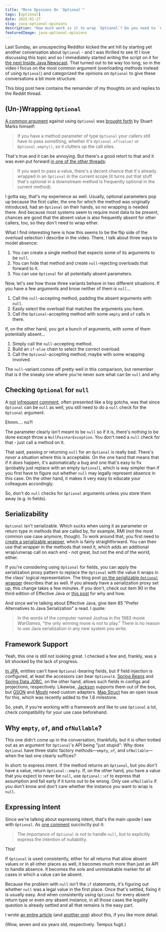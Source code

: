 ```yaml
---
title: "More Opinions On `Optional`"
tags: [optional]
date: 2022-01-27
slug: java-optional-opinions
description: "How much work is it to wrap `Optional`? Do you need to `null`-check `Optional` arguments? What about serializability and framework support? And why consider the type in the first place? Answers in here!"
featuredImage: java-optional-opinions
---
```


Last Sunday, an unsuspecting Redditor kicked the ant hill by starting yet another conversation about `Optional` - and I was thrilled to see it!
I love discussing this topic and so I immediately started writing the script on it for [the next Inside Java Newscast](inside-java-newscast-19).
That turned out to be way too long, so in the video I focus on the most common argument (overloading methods instead of using `Optional`) and categorized the opinions on `Optional` to give these conversations a bit more structure.

<contentvideo slug="inside-java-newscast-19"></contentvideo>

This blog post here contains the remainder of my thoughts on and replies to the Reddit thread.

## (Un-)Wrapping `Optional`

[A common argument](https://www.reddit.com/r/java/comments/sat1j4/comment/htwasst/) against using `Optional` was [brought forth](https://www.reddit.com/r/java/comments/sat1j4/comment/htyk9gj/) by Stuart Marks himself:

> If you have a method parameter of type `Optional` your callers still have to pass something, whether it's `Optional.of(value)` or `Optional.empty()`, so it clutters up the call sites.

That's true and it can be annoying.
But there's a good retort to that and it was even put forward [in one of the other threads](https://www.reddit.com/r/java/comments/sat1j4/comment/htwcn0j/):

> If you want to pass a value, there's a decent chance that it's already wrapped in an `Optional` in the current scope (it turns out that stuff that's optional in a downstream method is frequently optional in the current method).

I gotta say, that's my experience as well.
Usually, optional parameters pop up because the first caller, the one for which the method was originally introduced, had an `Optional` on their hands, so no wrapping is needed there.
And because most systems seem to require most data to be present, chances are good that the absent value is also frequently absent for other callers, too, so they don't need to wrap either.

What I find interesting here is how this seems to be the flip side of the overload selection I describe in the video.
There, I talk about three ways to model absence:

1. You can create a single method that expects some of its arguments to be `null`.
2. You can hide that method and create `null`-rejecting overloads that forward to it.
3. You can use `Optional` for all potentially absent parameters.

Now, let's see how those three variants behave in two different situations.
If you have a few arguments and know neither of them is `null`...

1. Call the `null`-accepting method, padding the absent arguments with `null`.
2. Easily select the overload that matches the arguments you have.
3. Call the `Optional`-accepting method with some `empty` and `of` calls in there.

If, on the other hand, you got a bunch of arguments, with some of them potentially absent...

1. Simply call the `null`-accepting method.
2. Build an `if-else` chain to select the correct overload.
3. Call the `Optional`-accepting method, maybe with some wrapping involved.

The `null`-variant comes off pretty well in this comparison, but remember that is it the sneaky one where you're never sure what can be `null` and why.

## Checking `Optional` for `null`

A [not](https://www.reddit.com/r/java/comments/sat1j4/comment/htwanm2) [infrequent](https://www.reddit.com/r/java/comments/sat1j4/comment/htvkfrp/) [comment](https://www.reddit.com/r/java/comments/sat1j4/comment/htyoeni/), often presented like a big gotcha, was that since `Optional` can be `null` as well, you still need to do a `null` check for the `Optional` argument.

Ehmm.... no?!

The parameter clearly isn't meant to be `null` so if it is, there's nothing to be done except throw a `NullPointerException`.
You don't need a `null` check for that - just call a method on it.

That said, passing or returning `null` for an `Optional` is really bad.
There's _never_ a situation where this is acceptable.
On the one hand that means that if it _does_ happen, it's automatically a bug and one that's easy to fix (probably just replace with an empty `Optional`), which is way simpler than if you first have to figure out whether `null` may legally represent absence in this case.
On the other hand, it makes it very easy to educate your colleagues accordingly.

So, don't do `null` checks for `Optional` arguments unless you store them away (e.g. in fields).

## Serializability

`Optional` isn't serializable.
Which sucks when using it as parameter or return type in methods that are called by, for example, RMI (not the most common use case anymore, though).
To work around that, you first need to [create a serializable wrapper](serialize-java-optional), which is fairly straightforward.
You can then use that wrapper in the methods that need it, which adds an additional wrap/unwrap call on each end - not great, but not the end of the world, either.

If you're considering using `Optional` for fields, you can apply the serialization proxy pattern to replace the `Optional` with the value it wraps in the class' logical representation.
The blog post [on the serializable `Optional` wrapper](serialize-java-optional) describes that as well.
If you already have a serialization proxy set up, this change takes a few minutes.
If you don't, check out item 90 in the third edition of Effective Java or [this post](java-serialization-proxy-pattern) for why and how.

And since we're talking about Effective Java, give item 85 "Prefer Alternatives to Java Serialization" a read.
I quote:

> In the words of the computer named Joshua in the 1983 movie _WarGames_, "the only winning move is not to play."
> There is no reason to use Java serialization in any new system you write.

## Framework Support

Yeah, this one is still not looking great.
I checked a few and, frankly, was a bit shocked by the lack of progress.

[In JPA](https://thorben-janssen.com/use-java-8-optional-hibernate/), entities can't have `Optional`-bearing fields, but if field injection is configured, at least the accessors can bear `Optional`s.
[Spring Beans](https://blog.frankel.ch/optional-dependencies-in-spring/) and [Spring Data JDBC](https://docs.spring.io/spring-data/jdbc/docs/current/reference/html/#projections.interfaces.nullable-wrappers), on the other hand, allows such fields in configs and projections, respectively.
Likewise, [Jackson](https://github.com/FasterXML/jackson-modules-java8) supports them out of the box, but [GSON](https://github.com/google/gson/issues/1102) and [Moshi](https://github.com/square/moshi/issues/1329) need custom adapters.
[Map Struct](https://github.com/mapstruct/mapstruct/issues/674) has an open issue for this, which was recently added to the 1.6 milestone.

So, yeah, if you're working with a framework and like to use `Optional` a lot, check compatibility for your use case beforehand.

## Why `empty`, `of`, and `ofNullable`?

This one didn't come up in the conversation, thankfully, but it is often trotted out as an argument for `Optional`'s API being "just stupid":
Why does `Optional` have three static factory methods—`empty`, `of`, and `ofNullable`—when the last one clearly suffices?

In short: to express intent.
If the method returns an `Optional`, but you don't have a value, return `Optional::empty`.
If, on the other hand, you have a value that you expect to never be `null`, use `Optional::of` to express that assumption and fail early if it turns out to be wrong.
Only use `ofNullable` if you don't know and don't care whether the instance you want to wrap is `null`.

## Expressing Intent

Since we're talking about expressing intent, that's the main upside I see with `Optional`.
As [one comment](https://www.reddit.com/r/java/comments/sat1j4/comment/htvq87i/) succinctly put it:

> The importance of `Optional` is not to handle `null`, but to explicitly express the intention of nullability.


This!

If `Optional` is used consistently, either for all returns that allow absent values or in all other places as well, it becomes much more than just an API to handle absence.
It becomes the sole and unmistakable marker for all cases in which a value can be absent.

Because the problem with `null` isn't the `if` statements, it's figuring out whether `null` was a legal value in the first place.
Once that's settled, fixing it is usually easy.
And when consistently using `Optional` for every absent return type or even _any_ absent instance, in all those cases the legality question is already settled and all that remains is the easy part.

I wrote [an entire article](intention-revealing-code-java-8-optional) (and [another one](stephen-colebourne-java-optional-strict-approach/)) about this, if you like more detail.

(Wow, seven and six years old, respectively.
Tempus fugit.)
